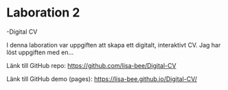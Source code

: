 # Laboration 2
-Digital CV

I denna laboration var uppgiften att skapa ett digitalt, interaktivt CV. Jag har löst uppgiften med en...



Länk till GitHub repo: https://github.com/lisa-bee/Digital-CV

Länk till GitHub demo (pages): https://lisa-bee.github.io/Digital-CV/
